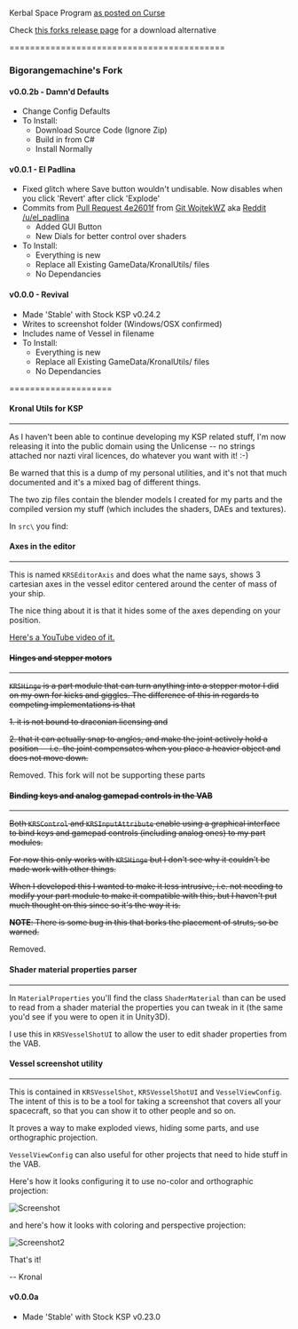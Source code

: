 Kerbal Space Program [as posted on Curse](http://www.curse.com/ksp-mods/kerbal/224287-exploded-ship-view)

Check [this forks release page](https://github.com/bigorangemachine/ksp-kronalutils/releases) for a download alternative

==========================================

### Bigorangemachine's Fork

#### v0.0.2b - Damn'd Defaults

* Change Config Defaults
* To Install:
  * Download Source Code (Ignore Zip)
  * Build in from C#
  * Install Normally

#### v0.0.1 - El Padlina

* Fixed glitch where Save button wouldn't undisable.  Now disables when you click 'Revert' after click 'Explode'
* Commits from [Pull Request 4e2601f](https://github.com/WojtekWZ/ksp-kronalutils/commit/4e2601f071dcb2d573b49d096c2a7c3e0fdf05ae) from [Git WojtekWZ](https://github.com/WojtekWZ) aka [Reddit /u/el_padlina](http://www.reddit.com/user/el_padlina)
  * Added GUI Button
  * New Dials for better control over shaders
* To Install:
  * Everything is new
  * Replace all Existing <KSP ROOT>GameData/KronalUtils/ files
  * No Dependancies


#### v0.0.0 - Revival

* Made 'Stable' with Stock KSP v0.24.2
* Writes to screenshot folder (Windows/OSX confirmed)
* Includes name of Vessel in filename
* To Install: 
  * Everything is new
  * Replace all Existing <KSP ROOT>GameData/KronalUtils/ files
  * No Dependancies


====================


#### Kronal Utils for KSP
------------------

As I haven't been able to continue developing my KSP related stuff,
I'm now releasing it into the public domain using the Unlicense --
no strings attached nor nazti viral licences, do whatever you want with it! :-)

Be warned that this is a dump of my personal utilities, and it's not that
much documented and it's a mixed bag of different things.

The two zip files contain the blender models I created for my parts and the compiled version my stuff (which includes the shaders, DAEs and textures).

In `src\` you find:

#### Axes in the editor
------------------
This is named `KRSEditorAxis` and does what the name says, shows 3 cartesian axes in the vessel editor centered around the center of mass of your ship.

The nice thing about it is that it hides some of the axes depending on your position.

[Here's a YouTube video of it.](https://www.youtube.com/watch?v=fvQ4SPKGc0M)

 
#### ~~Hinges and stepper motors~~
-------------------------

~~`KRSHinge` is a part module that can turn anything into a stepper motor I did on my own for kicks and giggles. The difference of this in regards to competing implementations is that~~

~~1. it is not bound to draconian licensing and~~

~~2. that it can actually snap to angles, and make the joint actively hold a position -- i.e. the joint compensates when you place a heavier object and does not move down.~~

Removed.  This fork will not be supporting these parts

#### ~~Binding keys and analog gamepad controls in the VAB~~
---------------------------------------------------

~~Both `KRSControl` and `KRSInputAttribute` enable using a graphical interface to bind keys and gamepad controls (including analog ones) to my part modules.~~

~~For now this only works with `KRSHinge` but I don't see why it couldn't be made work with other things.~~

~~When I developed this I wanted to make it less intrusive, i.e. not needing to modify your part module to make it compatible with this, but I haven't put much thought on this since so it's the way it is.~~

~~**NOTE**: There is some bug in this that borks the placement of struts, so be warned.~~

Removed.

#### Shader material properties parser
---------------------------------

In `MaterialProperties` you'll find the class `ShaderMaterial` than can be used to read from a shader material the properties you can tweak in it (the same you'd see if you were to open it in Unity3D).

I use this in `KRSVesselShotUI` to allow the user to edit shader properties from the VAB.

#### Vessel screenshot utility
-------------------------

This is contained in `KRSVesselShot`, `KRSVesselShotUI` and `VesselViewConfig`. The intent of this is to be a tool for taking a screenshot that covers all your spacecraft, so that you can show it to other people and so on.

It proves a way to make exploded views, hiding some parts, and use orthographic projection.

`VesselViewConfig` can also useful for other projects that need to hide stuff in the VAB.

Here's how it looks configuring it to use no-color and orthographic projection:

![Screenshot](http://i.imgur.com/aWJVCsz.png)

and here's how it looks with coloring and perspective projection:

![Screenshot2](http://i.imgur.com/ByToBdP.jpg)

That's it!

-- Kronal


#### v0.0.0a

* Made 'Stable' with Stock KSP v0.23.0
